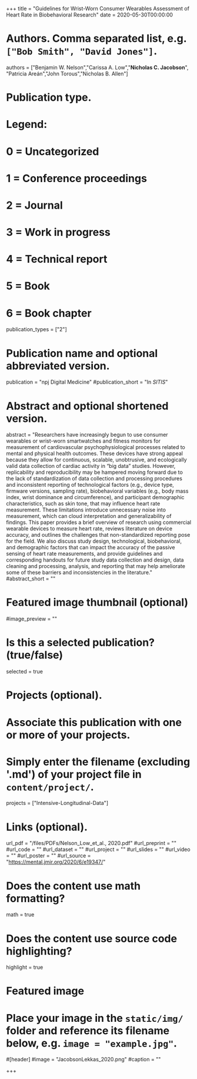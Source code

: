 +++
title = "Guidelines for Wrist-Worn Consumer Wearables Assessment of Heart Rate in Biobehavioral Research"
date = 2020-05-30T00:00:00

# Authors. Comma separated list, e.g. `["Bob Smith", "David Jones"]`.
authors = ["Benjamin W. Nelson","Carissa A. Low","**Nicholas C. Jacobson**", "Patricia Areán","John Torous","Nicholas B. Allen"]

# Publication type.
# Legend:
# 0 = Uncategorized
# 1 = Conference proceedings
# 2 = Journal
# 3 = Work in progress
# 4 = Technical report
# 5 = Book
# 6 = Book chapter
publication_types = ["2"]

# Publication name and optional abbreviated version.
publication = "npj Digital Medicine"
#publication_short = "In *SITIS*"

# Abstract and optional shortened version.
abstract = "Researchers have increasingly begun to use consumer wearables or wrist-worn smartwatches and fitness monitors for measurement of cardiovascular psychophysiological processes related to mental and physical health outcomes. These devices have strong appeal because they allow for continuous, scalable, unobtrusive, and ecologically valid data collection of cardiac activity in “big data” studies. However, replicability and reproducibility may be hampered moving forward due to the lack of standardization of data collection and processing procedures and inconsistent reporting of technological factors (e.g., device type, firmware versions, sampling rate), biobehavioral variables (e.g., body mass index, wrist dominance and circumference), and participant demographic characteristics, such as skin tone, that may influence heart rate measurement. These limitations introduce unnecessary noise into measurement, which can cloud interpretation and generalizability of findings. This paper provides a brief overview of research using commercial wearable devices to measure heart rate, reviews literature on device accuracy, and outlines the challenges that non-standardized reporting pose for the field. We also discuss study design, technological, biobehavioral, and demographic factors that can impact the accuracy of the passive sensing of heart rate measurements, and provide guidelines and corresponding handouts for future study data collection and design, data cleaning and processing, analysis, and reporting that may help ameliorate some of these barriers and inconsistencies in the literature."
#abstract_short = ""

# Featured image thumbnail (optional)
#image_preview = ""

# Is this a selected publication? (true/false)
selected = true

# Projects (optional).
#   Associate this publication with one or more of your projects.
#   Simply enter the filename (excluding '.md') of your project file in `content/project/`.
projects = ["Intensive-Longitudinal-Data"]

# Links (optional).
url_pdf = "/files/PDFs/Nelson_Low_et_al., 2020.pdf"
#url_preprint = ""
#url_code = ""
#url_dataset = ""
#url_project = ""
#url_slides = ""
#url_video = ""
#url_poster = ""
#url_source = "https://mental.jmir.org/2020/6/e19347/"

# Does the content use math formatting?
math = true

# Does the content use source code highlighting?
highlight = true

# Featured image
# Place your image in the `static/img/` folder and reference its filename below, e.g. `image = "example.jpg"`.
#[header]
#image = "JacobsonLekkas_2020.png"
#caption = ""

+++
